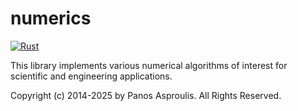 # numerics
[![Rust](https://github.com/paspro/numerics/actions/workflows/rust.yml/badge.svg)](https://github.com/paspro/steam/actions/workflows/rust.yml)

This library implements various numerical algorithms of interest for
scientific and engineering applications.

Copyright (c) 2014-2025 by Panos Asproulis.
All Rights Reserved.
